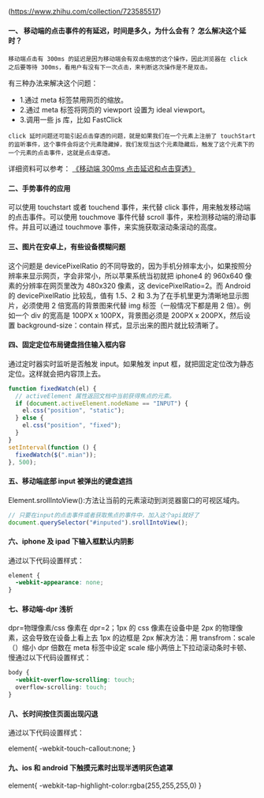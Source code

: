 (https://www.zhihu.com/collection/723585517)

#### 一、 移动端的点击事件的有延迟，时间是多久，为什么会有？ 怎么解决这个延时？

```
移动端点击有 300ms 的延迟是因为移动端会有双击缩放的这个操作，因此浏览器在 click 之后要等待 300ms，看用户有没有下一次点击，来判断这次操作是不是双击。
```

有三种办法来解决这个问题：

- 1.通过 meta 标签禁用网页的缩放。
- 2.通过 meta 标签将网页的 viewport 设置为 ideal viewport。
- 3.调用一些 js 库，比如 FastClick

```
click 延时问题还可能引起点击穿透的问题，就是如果我们在一个元素上注册了 touchStart 的监听事件，这个事件会将这个元素隐藏掉，我们发现当这个元素隐藏后，触发了这个元素下的一个元素的点击事件，这就是点击穿透。
```

详细资料可以参考：
[《移动端 300ms 点击延迟和点击穿透》](https://juejin.im/post/5b3cc9836fb9a04f9a5cb0e0)

#### 二、手势事件的应用

可以使用 touchstart 或者 touchend 事件，来代替 click 事件，用来触发移动端的点击事件。可以使用 touchmove 事件代替 scroll 事件，来检测移动端的滑动事件。并且可以通过 touchmove 事件，来实施获取滚动条滚动的高度。

#### 三、图片在安卓上，有些设备模糊问题

这个问题是 devicePixelRatio 的不同导致的，因为手机分辨率太小，如果按照分辨率来显示网页，字会非常小，所以苹果系统当初就把 iphone4 的 960x640 像素的分辨率在网页里改为 480x320 像素，这 devicePixelRatio=2。而 Android 的 devicePixelRatio 比较乱，值有 1.5、2 和 3.为了在手机里更为清晰地显示图片，必须使用 2 倍宽高的背景图来代替 img 标签（一般情况下都是用 2 倍）。例如一个 div 的宽高是 100PX x 100PX，背景图必须是 200PX x 200PX，然后设置 background-size：contain 样式，显示出来的图片就比较清晰了。

#### 四、固定定位布局键盘挡住输入框内容

通过定时器实时监听是否触发 input。如果触发 input 框，就把固定定位改为静态定位。这样就会把内容顶上去。

```js
function fixedWatch(el) {
  // activeElement 属性返回文档中当前获得焦点的元素。
  if (document.activeElement.nodeName == "INPUT") {
    el.css("position", "static");
  } else {
    el.css("position", "fixed");
  }
}
setInterval(function () {
  fixedWatch($(".mian"));
}, 500);
```

#### 五、移动端底部 input 被弹出的键盘遮挡

Element.srollIntoView():方法让当前的元素滚动到浏览器窗口的可视区域内。

```js
// 只要在input的点击事件或者获取焦点的事件中，加入这个api就好了
document.querySelector("#inputed").srollIntoView();
```

#### 六、iphone 及 ipad 下输入框默认内阴影

通过以下代码设置样式：

```css
element {
  -webkit-appearance: none;
}
```

#### 七、移动端-dpr 浅析

dpr=物理像素/css 像素在 dpr=2；1px 的 css 像素在设备中是 2px 的物理像素，这会导致在设备上看上去 1px 的边框是 2px 解决方法：用 transfrom：scale（）缩小 dpr 倍数在 meta 标签中设定 scale 缩小两倍上下拉动滚动条时卡顿、慢通过以下代码设置样式：

```css
body {
  -webkit-overflow-scrolling: touch;
  overflow-scrolling: touch;
}
```

#### 八、长时间按住页面出现闪退

通过以下代码设置样式：

element{
-webkit-touch-callout:none;
}

#### 九、ios 和 android 下触摸元素时出现半透明灰色遮罩

element{
-webkit-tap-highlight-color:rgba(255,255,255,0)
}
